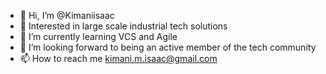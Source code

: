 - 👋 Hi, I’m @Kimaniisaac
- 👀 Interested in large scale industrial tech solutions 
- 🌱 I’m currently learning VCS and Agile
- 💞️ I’m looking forward to being an active member of the tech community
- 📫 How to reach me kimani.m.isaac@gmail.com

<!---
Kimaniisaac/Kimaniisaac is a ✨ special ✨ repository because its `README.md` (this file) appears on your GitHub profile.
You can click the Preview link to take a look at your changes.
--->

